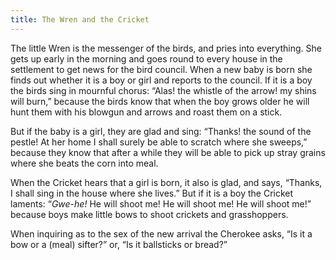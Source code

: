 ```yaml
---
title: The Wren and the Cricket
---
```


The little Wren is the messenger of the birds, and pries into everything. She gets up early in the morning and goes round to every house in the settlement to get news for the bird council. When a new baby is born she finds out whether it is a boy or girl and reports to the council. If it is a boy the birds sing in mournful chorus: “Alas! the whistle of the arrow! my shins will burn,” because the birds know that when the boy grows older he will hunt them with his blowgun and arrows and roast them on a stick.

But if the baby is a girl, they are glad and sing: “Thanks! the sound of the pestle! At her home I shall surely be able to scratch where she sweeps,” because they know that after a while they will be able to pick up stray grains where she beats the corn into meal.

When the Cricket hears that a girl is born, it also is glad, and says, “Thanks, I shall sing in the house where she lives.” But if it is a boy the Cricket laments: “_Gwe-he!_ He will shoot me! He will shoot me! He will shoot me!” because boys make little bows to shoot crickets and grasshoppers.

When inquiring as to the sex of the new arrival the Cherokee asks, “Is it a bow or a (meal) sifter?” or, “Is it ballsticks or bread?”
